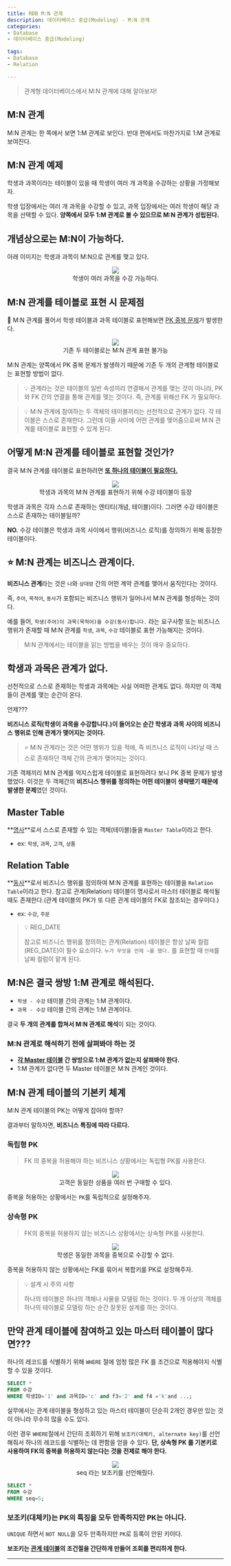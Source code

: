 ```yaml
---
title: RDB M:N 관계
description: 데이터베이스 중급(Modeling) - M:N 관계
categories:
- Database
- 데이터베이스 중급(Modeling)

tags:
- Database
- Relation

---
```


> 관계형 데이터베이스에서 M:N 관계에 대해 알아보자!

<!-- more -->

## M:N 관계

M:N 관계는 한 쪽에서 보면 1:M 관계로 보인다. 반대 편에서도 마찬가지로 1:M 관계로 보여진다.

## M:N 관계 예제

학생과 과목이라는 테이블이 있을 때 학생이 여러 개 과목을 수강하는 상황을 가정해보자.

학생 입장에서는 여러 개 과목을 수강할 수 있고, 과목 입장에서는 여러 학생이 해당 과목을 선택할 수 있다. **양쪽에서 모두 1:M 관계로 볼 수 있으므로 M:N 관계가 성립된다.**

## 개념상으로는 M:N이 가능하다.

아래 이미지는 학생과 과목이 M:N으로 관계를 맺고 있다.

<figure align="center">
<img src="/post_images/Database/M-Nrelation.png">
<figcaption>학생이 여러 과목을 수강 가능하다.</figcaption>
</figure>

## M:N 관계를 테이블로 표현 시 문제점

🚨 M:N 관계를 풀어서 학생 테이블과 과목 테이블로 표현해보면 <u>PK 중복 문제</u>가 발생한다.

<figure align="center">
<img src="/post_images/Database/M-Ntable.png">
<figcaption>기존 두 테이블로는 M:N 관계 표현 불가능</figcaption>
</figure>

M:N 관계는 양쪽에서 PK 중복 문제가 발생하기 때문에 기존 두 개의 관계형 테이블로는 표현할 방법이 없다.

> 💡 관계라는 것은 테이블의 일반 속성끼리 연결해서 관계를 맺는 것이 아니라, PK와 FK 간의 연결을 통해 관계를 맺는 것이다. 즉, 관계를 위해선 FK 가 필요하다.


> 💡 M:N 관계에 참여하는 두 객체의 테이블끼리는 선천적으로 관계가 없다. 각 테이블은 스스로 존재한다. 그런데 이들 사이에 어떤 관계를 맺어줌으로써 M:N 관계를 테이블로 표현할 수 있게 된다.

## 어떻게 M:N 관계를 테이블로 표현할 것인가?

결국 M:N 관계를 테이블로 표현하려면 **<u>또 하나의 테이블이 필요하다.</u>**

<figure align="center">
<img src="/post_images/Database/M-Ntable2.png">
<figcaption>학생과 과목의 M:N 관계를 표현하기 위해 수강 테이블이 등장</figcaption>
</figure>

학생과 과목은 각자 스스로 존재하는 엔티티(개념, 테이블)이다. 그러면 수강 테이블은 스스로 존재하는 테이블일까?

**NO.** 수강 테이블은 학생과 과목 사이에서 행위(비즈니스 로직)를 정의하기 위해 등장한 테이블이다.

## ⭐️ M:N 관계는 비즈니스 관계이다.

**비즈니스 관계**라는 것은 `나`와 `상대방` 간의 어떤 계약 관계를 맺어서 움직인다는 것이다.

즉, `주어`, `목적어`, `동사`가 포함되는 비즈니스 행위가 일어나서 M:N 관계를 형성하는 것이다.

예를 들어, `학생(주어)이 과목(목적어)을 수강(동사)합니다.` 라는 요구사항 또는 비즈니스 행위가 존재할 때 M:N 관계를 `학생`, `과목`, `수강` 테이블로 표현 가능해지는 것이다.

> M:N 관계에서는 테이블을 읽는 방법을 배우는 것이 매우 중요하다.

## 학생과 과목은 관계가 없다.

선천적으로 스스로 존재하는 학생과 과목에는 사실 어떠한 관계도 없다. 하지만 이 객체들이 관계를 맺는 순간이 온다.

언제???

**비즈니스 로직(학생이 과목을 수강합니다.)이 들어오는 순간 학생과 과목 사이의 비즈니스 행위로 인해 관계가 맺어지는 것이다.**

> ⭐️ M:N 관계라는 것은 어떤 행위가 있을 적에, 즉 비즈니스 로직이 나타날 때 스스로 존재하던 객체 간의 관계가 맺어지는 것이다.

기존 객체끼리 M:N 관계를 억지스럽게 테이블로 표현하려다 보니 PK 중복 문제가 발생했었다. 이것은 두 객체간의 **비즈니스 행위를 정의하는 어떤 테이블이 생략됐기 때문에 발생한 문제**였던 것이다.

## Master Table

**<u>명사</u>**로서 스스로 존재할 수 있는 객체(테이블)들을 `Master Table`이라고 한다.

- ex: `학생`, `과목`, `고객`, `상품`

## Relation Table

**<u>동사</u>**로서 비즈니스 행위를 정의하여 M:N 관계를 표현하는 테이블을 `Relation Table`이라고 한다. 참고로 관계(Relation) 테이블이 명사로서 마스터 테이블로 해석될 때도 존재한다.(관계 테이블의 PK가 또 다른 관계 테이블의 FK로 참조되는 경우이다.)

- ex: `수강`, `주문`

> 💡 REG_DATE
>
> 참고로 비즈니스 행위를 정의하는 관계(Relation) 테이블은 항상 날짜 컬럼(REG_DATE)이 필수 요소이다. `누가 무엇을 언제 ~를 했다.` 를 표현할 때 `언제`를 날짜 컬럼이 맡게 된다.

## M:N은 결국 쌍방 1:M 관계로 해석된다.

- `학생 - 수강` 테이블 간의 관계는 1:M 관계이다.
- `과목 - 수강` 테이블 간의 관계는 1:M 관계이다.

결국 **두 개의 관계를 합쳐서 M:N 관계로 해석**이 되는 것이다.

### M:N 관계로 해석하기 전에 살펴봐야 하는 것

- **<u>각 Master 테이블</u> 간 쌍방으로 1:M 관계가 없는지 살펴봐야 한다.**
- 1:M 관계가 없다면 두 Master 테이블은 M:N 관계인 것이다.


## M:N 관계 테이블의 기본키 체계

M:N 관계 테이블의 PK는 어떻게 잡아야 할까?

결과부터 말하자면, **비즈니스 특징에 따라 다르다.**

### 독립형 PK

> FK 의 중복을 허용해야 하는 비즈니스 상황에서는 독립형 PK를 사용한다.

<figure align="center">
<img src="/post_images/Database/independencePk.png">
<figcaption>고객은 동일한 상품을 여러 번 구매할 수 있다.</figcaption>
</figure>

중복을 허용하는 상황에서는 `PK`를 독립적으로 설정해주자.

### 상속형 PK

> FK의 중복을 허용하지 않는 비즈니스 상황에서는 상속형 PK를 사용한다.

<figure align="center">
<img src="/post_images/Database/inheritance-pk.png">
<figcaption>학생은 동일한 과목을 중복으로 수강할 수 없다.</figcaption>
</figure>

중복을 허용하지 않는 상황에서는 FK를 묶어서 복합키를 PK로 설정해주자.


> 💡 설계 시 주의 사항
>
> 하나의 테이블은 하나의 객체나 사물을 모델링 하는 것이다. 두 개 이상의 객체를 하나의 테이블로 모델링 하는 순간 잘못된 설계를 하는 것이다.


## 만약 관계 테이블에 참여하고 있는 마스터 테이블이 많다면???

하나의 레코드를 식별하기 위해 `WHERE` 절에 엄청 많은 FK 를 조건으로 적용해야지 식별할 수 있을 것이다. 

```sql
SELECT *
FROM 수강
WHERE 학생ID='1' and 과목ID='c' and f3='2' and f4 ='k'and ...;
```

실무에서는 관계 테이블을 형성하고 있는 마스터 테이블이 단순히 2개인 경우만 있는 것이 아니라 무수히 많을 수도 있다.

이런 경우 `WHERE`절에서 간단히 조회하기 위해 `보조키(대체키, alternate key)`를 선언해줘서 하나의 레코드를 식별하는 데 편함을 얻을 수 있다. **단, 상속형 PK 를 기본키로 사용하여 FK의 중복을 허용하지 않는다는 것을 전제로 해야 한다.**

<figure align="center">
<img src="/post_images/Database/M-NalternateKey.png">
<figcaption>seq 라는 보조키를 선언해줬다.</figcaption>
</figure>

```sql
SELECT *
FROM 수강
WHERE seq=5;
```

### 보조키(대체키)는 PK의 특징을 모두 만족하지만 PK는 아니다.

`UNIQUE` 하면서 `NOT NULL`을 모두 만족하지만 `PK`로 등록이 안된 키이다.

**보조키는 <u>관계 테이블</u>의 조건절을 간단하게 만들어 조회를 편리하게 한다.**



---
